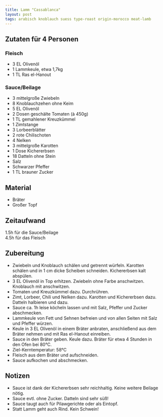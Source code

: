 ```yaml
---
title: Lamm "Cassablanca"
layout: post
tags: arabisch knoblauch suess type-roast origin-morocco meat-lamb
---
```

## Zutaten für 4 Personen
### Fleisch
 * 3 EL Olivenöl
 * 1 Lammkeule, etwa 1,7kg
 * 1 TL Ras el-Hanout
### Sauce/Beilage
 * 3 mittelgroße Zwiebeln
 * 8 Knoblauchzehen ohne Keim
 * 5 EL Olivenöl
 * 2 Dosen geschälte Tomaten (à 450g)
 * 1 TL gemahlener Kreuzkümmel
 * 1 Zimtstange
 * 3 Lorbeerblätter
 * 2 rote Chilischoten
 * 4 Nelken
 * 3 mittelgroße Karotten
 * 1 Dose Kichererbsen
 * 18 Datteln ohne Stein
 * Salz
 * Schwarzer Pfeffer
 * 1 TL brauner Zucker

## Material
 * Bräter
 * Großer Topf

## Zeitaufwand
  1.5h für die Sauce/Beilage  
  4.5h für das Fleisch

## Zubereitung
  * Zwiebeln und Knoblauch schälen und getrennt würfeln. Karotten schälen und in 1 cm dicke Scheiben schneiden. Kichererbsen kalt abspülen.
  * 3 EL Olivenöl in Top erhitzen. Zwiebeln ohne Farbe anschwitzen. Knoblauch mit anschwitzen.
  * Tomaten und Kreuzkümmel dazu. Durchrühren.
  * Zimt, Lorbeer, Chili und Nelken dazu. Karotten und Kichererbsen dazu. Datteln halbieren und dazu.
  * Sauce ca. 1h leise köcheln lassen und mit Salz, Pfeffer und Zucker abschmecken.
  * Lammkeule von Fett und Sehnen befreien und von allen Seiten mit Salz und Pfeffer würzen.
  * Keule in 3 EL Olivenöl in einem Bräter anbraten, anschließend aus dem Bräter nehmen und mit Ras el-Hanout einreiben.
  * Sauce in den Bräter geben. Keule dazu. Bräter für etwa 4 Stunden in den Ofen bei 80°C.
  * Ziel-Kerntemperatur: 58°C
  * Fleisch aus dem Bräter und aufschneiden.
  * Sauce aufkochen und abschmecken.

## Notizen
  * Sauce ist dank der Kichererbsen sehr reichhaltig. Keine weitere Beilage nötig.
  * Sauce evtl. ohne Zucker. Datteln sind sehr süß!
  * Sauce taugt auch für Pilawgerichte oder als Eintopf.
  * Statt Lamm geht auch Rind. Kein Schwein!
